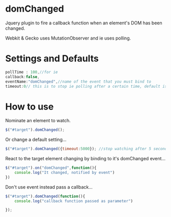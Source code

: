 domChanged
==========

Jquery plugin to fire a callback function when an element's DOM has been changed.

Webkit & Gecko uses MutationObserver and ie uses polling.

Settings and Defaults
=====================
```javascript
pollTime : 100,//for ie
callback:false,
eventName:"domChanged",//name of the event that you must bind to
timeout:0// this is to stop ie polling after a certain time, default is 0 which means never stop
```
How to use
==========

Nominate an element to watch.
```javascript
$("#target").domChanged();
```
Or change a default setting...
```javascript
$("#target").domChanged({timeout:5000}); //stop watching after 5 seconds
```
React to the target element changing by binding to it's domChanged event...
```javascript
$("#target").on("domChanged",function(){
    console.log("It changed, notified by event")
})
```
Don't use event instead pass a callback...
```javascript
$("#target").domChanged(function(){
    console.log("callback function passed as parameter")

});
```
